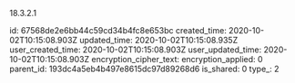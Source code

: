 18.3.2.1

id: 67568de2e6bb44c59cd34b4fc8e653bc
created_time: 2020-10-02T10:15:08.903Z
updated_time: 2020-10-02T10:15:08.935Z
user_created_time: 2020-10-02T10:15:08.903Z
user_updated_time: 2020-10-02T10:15:08.903Z
encryption_cipher_text: 
encryption_applied: 0
parent_id: 193dc4a5eb4b497e8615dc97d89268d6
is_shared: 0
type_: 2